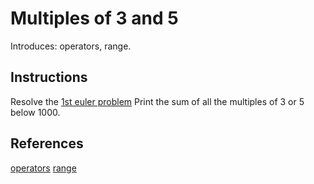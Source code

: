 # Multiples of 3 and 5

Introduces: operators, range.

## Instructions

Resolve the [1st euler problem](https://projecteuler.net/problem=1)
Print the sum of all the multiples of 3 or 5 below 1000.

## References
[operators](https://docs.python.org/3.1/library/stdtypes.html#numeric-types-int-float-complex)
[range](https://docs.python.org/3/library/functions.html#func-range)
